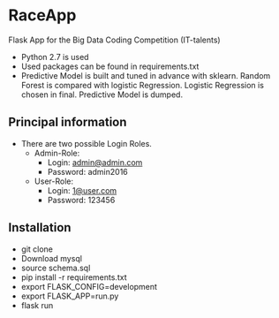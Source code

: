 # RaceApp

Flask App for the Big Data Coding Competition (IT-talents)
* Python 2.7 is used
* Used packages can be found in requirements.txt
* Predictive Model is built and tuned in advance with sklearn. Random Forest is compared with logistic Regression. Logistic Regression is chosen in final. Predictive Model is dumped.

## Principal information
* There are two possible Login Roles.
  * Admin-Role:
    * Login: admin@admin.com
    * Password: admin2016
  * User-Role:
    * Login: 1@user.com
    * Password: 123456

## Installation

* git clone
* Download mysql
* source schema.sql
* pip install -r requirements.txt
* export FLASK_CONFIG=development
* export FLASK_APP=run.py
* flask run
